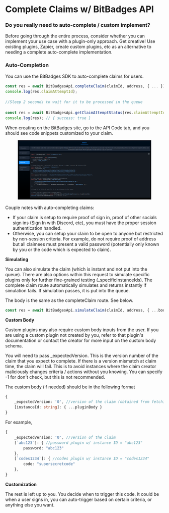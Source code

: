 # Complete Claims w/ BitBadges API

### Do you really need to auto-complete / custom implement?

Before going through the entire process, consider whether you can implement your use case with a plugin-only approach. Get creative! Use existing plugins, Zapier, create custom plugins, etc as an alternative to needing a complete auto-complete implementation.

### Auto-Completion

You can use the BitBadges SDK to auto-complete claims for users.

```typescript
const res = await BitBadgesApi.completeClaim(claimId, address, { ... });
console.log(res.claimAttemptId);

//Sleep 2 seconds to wait for it to be processed in the queue

const res = await BitBadgesApi.getClaimAttemptStatus(res.claimAttemptId);
console.log(res); // { success: true }
```

When creating on the BitBadges site, go to the API Code tab, and you should see code snippets customized to your claim.

<figure><img src="../../../.gitbook/assets/image (119).png" alt=""><figcaption></figcaption></figure>

Couple notes with auto-completing claims:

* If your claim is setup to require proof of sign in, proof of other socials sign ins (Sign In with Discord, etc), you must have the proper session authentication handled.
* Otherwise, you can setup your claim to be open to anyone but restricted by non-session criteria. For example, do not require proof of address but all claimees must present a valid password (potentially only known by you or the code which is expected to claim).

**Simulating**

You can also simulate the claim (which is instant and not put into the queue). There are also options within this request to simulate specific plugins only for further fine-grained testing (\_specificInstanceIds). The complete claim route automatically simulates and returns instantly if simulation fails. If simulation passes, it is put into the queue.

The body is the same as the completeClaim route. See below.

```typescript
const res = await BitBadgesApi.simulateClaim(claimId, address, { ...body });
```

**Custom Body**

Custom plugins may also require custom body inputs from the user. If you are using a custom plugin not created by you, refer to that plugin's documentation or contact the creator for more input on the custom body schema.

You will need to pass \_expectedVersion. This is the version number of the claim that you expect to complete. If there is a version mismatch at claim time, the claim will fail. This is to avoid instances where the claim creator maliciously changes criteria / actions without you knowing. You can specify -1 for don't check, but this is not recommended.

The custom body (if needed) should be in the following format

```typescript
{
    _expectedVersion: '0', //version of the claim (obtained from fetching the claim)
    [instanceId: string]: { ...pluginBody }
}
```

For example,

```typescript
{
    _expectedVersion: '0', //version of the claim 
    [`abc123`]: { //password plugin w/ instance ID = "abc123"
        password: "abc123"
    },
    [`codes1234`]: { //codes plugin w/ instance ID = "codes1234"
        code: "supersecretcode"
    },
}
```

**Customization**

The rest is left up to you. You decide when to trigger this code. It could be when a user signs in, you can auto-trigger based on certain criteria, or anything else you want.
